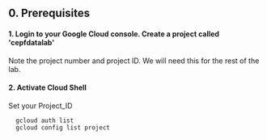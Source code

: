 ## 0. Prerequisites

#### 1. Login to your Google Cloud console. Create a project called 'cepfdatalab' <br>
Note the project number and project ID. 
We will need this for the rest of the lab. 

#### 2. Activate Cloud Shell <br>

Set your Project_ID <br>
```
  gcloud auth list
  gcloud config list project
```

